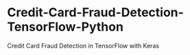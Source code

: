 # Credit-Card-Fraud-Detection-TensorFlow-Python
Credit Card Fraud Detection in TensorFlow with Keras
